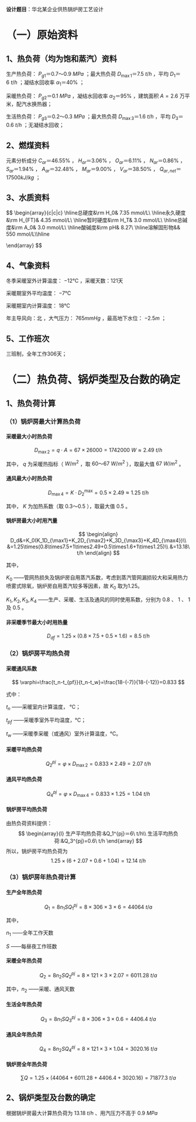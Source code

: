 **设计题目**：华北某企业供热锅炉房工艺设计

# （一）原始资料

## 1、热负荷（均为饱和蒸汽）资料

生产热负荷： $P_{g1}＝0.7～0.9\ MPa$  ；最大热负荷 $D_{\max1}＝7.5\ t/h$ ，平均 $D_1＝6\ t/h$ ；凝结水回收率 $α_1＝40\%$ ；

采暖热负荷： $P_{g2}＝0.1\ MPa$ ，凝结水回收率 $α_2＝95\%$ ，建筑面积 $A=2.6$ 万平米，配汽水换热器；

生活热负荷： $P_{g3}＝0.2～0.3\ MPa$  ；最大热负荷 $D_{\max3}＝1.6\ t/h$ ，平均 $D_3＝0.6\ t/h$ ；无凝结水回收；

## 2、燃煤资料

元素分析成分	$C_{ar}＝46.55\%$ ， $H_{ar}＝3.06\%$ ， $O_{ar}＝6.11\%$ ， $N_{ar}＝0.86\%$ ， $S_{ar}＝1.94\%$ ， $A_{ar}＝32.48\%$ ， $M_{ar}＝9.00\%$ ， $V_{ar}＝38.50\%$ ， $Q_{ar,net}＝17500 kJ/kg$ ；

## 3、水质资料  

$$
\begin{array}{c|c|c}
\hline总硬度&\rm     H_0&   7.35 mmol/L\\
\hline永久硬度&\rm     H_{FT}&   4.35 mmol/L\\
\hline暂时硬度&\rm     H_T&   3.0 mmol/L\\
\hline总碱度&\rm     A_0&   3.0 mmol/L\\
\hline酸碱度&\rm      pH&    8.27\\
\hline溶解固形物&&        550 mmol/L\\\hline

\end{array}
$$

## 4、气象资料

冬季采暖室外计算温度： $-12℃$ ，采暖天数：121天

采暖期室外平均温度： $-7℃$ 

采暖期室内计算温度： $18℃$ 

年主导风向：北 ，大气压力： $765mmHg$  ，最高地下水位： $-2.5m$ ；

## 5、工作班次

三班制，全年工作306天；

# （二）热负荷、锅炉类型及台数的确定

## 1、热负荷计算

### （1）锅炉房最大计算热负荷

#### 采暖最大小时热负荷

$$
D_{\max2}=q\cdot A=67\times 26000=1742000\ W\approx2.49\ t/h
$$

其中， $q$ 为采暖热指标（ $W/m^2$ ，取 $60～67\ W/m^2$ ），取最大值 $67\ W/m^2$ 。

#### 通风最大小时热负荷

$$
D_{\max4}=K\cdot D_2^\max=0.5\times2.49\approx1.25\ t/h
$$

其中， $K$ 为加热系数（取 $0.3～0.5$ ），取最大值 $0.5$ 。

#### 锅炉房最大小时用汽量

$$
\begin{align}
D_d&=K_0(K_1D_{\max1}+K_2D_{\max2}+K_3D_{\max3}+K_4D_{\max4})\\
&=1.25\times(0.8\times7.5+1\times2.49+0.5\times1.6+1\times1.25)\\
&=13.18\ t/h
\end{align}
$$

其中，

$K_0$ ——管网热损失及锅炉房自用蒸汽系数，考虑到蒸汽管网漏损较大和采用热力喷雾式除氧，锅炉房自用蒸汽较多等因素，故 $K_0$ 取为1.25。

$K_1,K_2,K_3,K_4$ ——生产、采暖、生活及通风的同时使用系数，分别为 $0.8$ 、 $1$ 、 $1$ 及 $0.5$ 。

#### 非采暖季节最大小时用热量

$$
D_{df}=1.25\times(0.8\times7.5+0.5\times1.6)=8.5\ t/h
$$

### （2）锅炉房平均热负荷

#### 采暖通风系数

$$
\varphi=\frac{t_n-t_{pf}}{t_n-t_w}=\frac{18-(-7)}{18-(-12)}=0.833
$$

式中：

$t_n$ ——采暖室内计算温度， ℃；

$t_{pf}$ ——采暖季室外平均温度，℃；

$t_w$ ——采暖季采暖（或通风）室外计算温度，℃。

#### 采暖平均热负荷

$$
Q_2^{pj}=\varphi\times D_{\max2}=0.833\times2.49=2.07\ t/h
$$

#### 通风平均热负荷

$$
Q_4^{pj}=\varphi\times D_{\max4}=0.833\times1.25=1.04\ t/h
$$

#### 锅炉房平均热负荷

由热负荷资料提供：
$$
\begin{array}{l}
生产平均热负荷:&Q_1^{pj}＝6\ t/h\\
生活平均热负荷:&Q_3^{pj}=0.6\ t/h
\end{array}
$$
所以，锅炉房平均热负荷为
$$
1.25\times(6+2.07+0.6+1.04)=12.14\ t/h
$$

### （3）锅炉房年热负荷计算

#### 生产全年热负荷

$$
Q_1=8n_1SQ_1^{pj}=8\times306\times3\times6=44064\ t/a
$$

其中，

$n_1$ ——全年工作天数

$S$ ——每昼夜工作班数

#### 采暖全年热负荷

$$
Q_2=8n_2SQ_2^{pj}=8\times121\times3\times2.07=6011.28\ t/a
$$

其中，$n_2$ ——采暖、通风天数

#### 生活全年热负荷

$$
Q_3=8n_1SQ_3^{pj}=8\times306\times3\times0.6=4406.4\ t/a
$$

#### 通风全年热负荷

$$
Q_4=8n_2SQ_4^{pj}=8\times121\times3\times1.04=3020.16\ t/a
$$

#### 锅炉房全年热负荷

$$
\sum Q=1.25\times(44064+6011.28+4406.4+3020.16)=71877.3\ t/a
$$

## 2、锅炉类型及台数的确定

根据锅炉房最大计算热负荷为 $13.18\ t/h$ 、用汽压力不高于 $0.9\ MPa$ 
